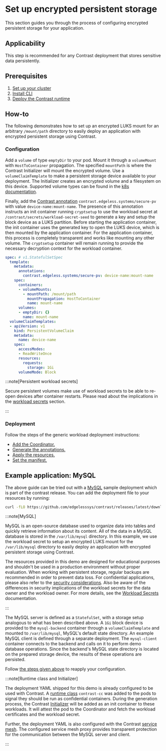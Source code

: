 # Set up encrypted persistent storage

This section guides you through the process of configuring encrypted persistent storage for your application.

## Applicability

This step is recommended for any Contrast deployment that stores sensitive data persistently.

## Prerequisites

1. [Set up your cluster](./cluster-setup/bare-metal.md)
2. [Install CLI](./install-cli.md)
3. [Deploy the Contrast runtime](./workload-deployment/runtime-deployment.md)

## How-to

The following demonstrates how to set up an encrypted LUKS mount for an arbitrary `/mount/path` directory to easily deploy an application with encrypted persistent storage using Contrast.

### Configuration

Add a `volume` of type `emptyDir` to your pod.
Mount it through a `volumeMount` with `HostToContainer` propagation.
The specified `mountPath` is where the Contrast Initializer will mount the encrypted volume.
Use a `volumeClaimTemplate` to make a persistent storage device available to your deployment.
The Initializer creates an encrypted volume and a filesystem on this device.
Supported volume types can be found in the [k8s documentation](https://kubernetes.io/docs/concepts/storage/persistent-volumes/#raw-block-volume-support).

Finally, add the [Contrast annotation](../architecture/k8s-yaml-elements.md) `contrast.edgeless.systems/secure-pv` with value `device-name:mount-name`.
The presence of this annotation instructs an init container running `cryptsetup`
to use the workload secret at `/contrast/secrets/workload-secret-seed` to generate
a key and setup the block device as a LUKS partition. Before starting the application container,
the init container uses the generated key to open the LUKS device, which is then mounted
by the application container. For the application container, this process is completely
transparent and works like mounting any other volume. The `cryptsetup` container
will remain running to provide the necessary decryption context for the workload
container.

```yaml
spec: # v1.StatefulSetSpec
  template:
    metadata:
      annotations:
        contrast.edgeless.systems/secure-pv: device-name:mount-name
    spec:
      containers:
      - volumeMounts:
        - mountPath: /mount/path
          mountPropagation: HostToContainer
          name: mount-name
      volumes:
      - emptyDir: {}
        name: mount-name
  volumeClaimTemplates:
  - apiVersion: v1
    kind: PersistentVolumeClaim
    metadata:
      name: device-name
    spec:
      accessModes:
      - ReadWriteOnce
      resources:
        requests:
          storage: 1Gi
      volumeMode: Block
```

:::note[Persistent workload secrets]

Secure persistent volumes make use of workload secrets to be able to re-open devices after container restarts.
Please read about the implications in the [workload secrets](../architecture/secrets.md#workload-secrets) section.

:::

### Deployment

Follow the steps of the generic workload deployment instructions:

- [Add the Coordinator.](./workload-deployment/add-coordinator.md)
- [Generate the annotations.](./workload-deployment/generate-annotations.md)
- [Apply the resources.](./workload-deployment/deploy-application.md)
- [Set the manifest.](./workload-deployment/set-manifest.md)

## Example application: MySQL

The above guide can be tried out with a [MySQL](https://mysql.com) sample deployment which is part of the contrast release.
You can add the deployment file to your resources by running:

```sh
curl -fLO https://github.com/edgelesssys/contrast/releases/latest/download/mysql-demo.yml --output-dir resources
```

:::note[MySQL]

MySQL is an open-source database used to organize data into
tables and quickly retrieve information about its content. All of the data in a
MySQL database is stored in the `/var/lib/mysql` directory. In this example, we
use the workload secret to setup an encrypted LUKS mount for the
`/var/lib/mysql` directory to easily deploy an application with encrypted
persistent storage using Contrast.

The resources provided in this demo are designed for educational purposes and
shouldn't be used in a production environment without proper evaluation. When
working with persistent storage, regular backups are recommended in order to
prevent data loss. For confidential applications, please also refer to the
[security considerations](./hardening.md). Also be
aware of the differences in security implications of the workload secrets for
the data owner and the workload owner. For more details, see the [Workload
Secrets](../architecture/secrets.md#workload-secrets) documentation.

:::

The MySQL server is defined as a `StatefulSet`, with a storage setup analogous to what has been described above.
A `1Gi` block device is provided to the `mysql-backend` container through a `volumeClaimTemplate` and mounted to `/var/lib/mysql`, MySQL's default state directory.
An example MySQL client is defined through a separate deployment. The `mysql-client` container connects to the backend and calls on it to perform demo database operations.
Since the backend's MySQL state directory is located on the prepared storage device, the results of these operations are persisted.

Follow [the steps given above](#deployment) to reapply your configuration.

:::note[Runtime class and Initializer]

The deployment YAML shipped for this demo is already configured to be used with Contrast.
A [runtime class](../architecture/components/runtime) `contrast-cc`
was added to the pods to signal they should be run as confidential containers. During the generation process,
the Contrast [Initializer](../architecture/components/initializer.md) will be added as an init container to these
workloads. It will attest the pod to the Coordinator and fetch the workload certificates and the workload secret.

Further, the deployment YAML is also configured with the Contrast [service mesh](../architecture/components/service-mesh.md).
The configured service mesh proxy provides transparent protection for the communication between
the MySQL server and client.

:::
